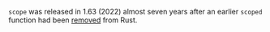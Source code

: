 `scope` was released in 1.63 (2022) almost seven years after an earlier `scoped` function had been [removed](https://marabos.nl/atomics/basics.html#leakpocalypse) from Rust.
